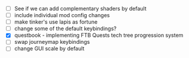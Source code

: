 - [ ] See if we can add complementary shaders by default
- [ ] include individual mod config changes
- [ ] make tinker's use lapis as fortune
- [ ] change some of the default keybindings?
- [x] questbook - implementing FTB Quests tech tree progression system
- [ ] swap journeymap keybindings
- [ ] change GUI scale by default

